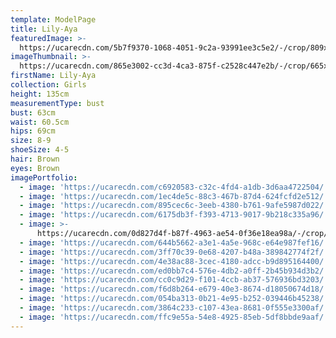 ```yaml
---
template: ModelPage
title: Lily-Aya
featuredImage: >-
  https://ucarecdn.com/5b7f9370-1068-4051-9c2a-93991ee3c5e2/-/crop/809x357/0,0/-/preview/
imageThumbnail: >-
  https://ucarecdn.com/865e3002-cc3d-4ca3-875f-c2528c447e2b/-/crop/665x904/521,169/-/preview/
firstName: Lily-Aya
collection: Girls
height: 135cm
measurementType: bust
bust: 63cm
waist: 60.5cm
hips: 69cm
size: 8-9
shoeSize: 4-5
hair: Brown
eyes: Brown
imagePortfolio:
  - image: 'https://ucarecdn.com/c6920583-c32c-4fd4-a1db-3d6aa4722504/'
  - image: 'https://ucarecdn.com/1ec4de5c-88c3-467b-87d4-624fcfd2e512/'
  - image: 'https://ucarecdn.com/895cec6c-3eeb-4380-b761-9afe5987d022/'
  - image: 'https://ucarecdn.com/6175db3f-f393-4713-9017-9b218c335a96/'
  - image: >-
      https://ucarecdn.com/0d827d4f-b87f-4963-ae54-0f36e18ea98a/-/crop/480x375/960,0/-/preview/
  - image: 'https://ucarecdn.com/644b5662-a3e1-4a5e-968c-e64e987fef16/'
  - image: 'https://ucarecdn.com/3ff70c39-0e68-4207-b48a-389842774f2f/'
  - image: 'https://ucarecdn.com/4e38ac88-3cec-4180-adcc-b9d895164400/'
  - image: 'https://ucarecdn.com/ed0bb7c4-576e-4db2-a0ff-2b45b934d3b2/'
  - image: 'https://ucarecdn.com/cc0c9d29-f101-4ccb-ab37-576936bd3203/'
  - image: 'https://ucarecdn.com/f6d8b264-e679-40e3-8674-d18050674d18/'
  - image: 'https://ucarecdn.com/054ba313-0b21-4e95-b252-039446b45238/'
  - image: 'https://ucarecdn.com/3864c233-c107-43ea-8681-0f555e3300af/'
  - image: 'https://ucarecdn.com/ffc9e55a-54e8-4925-85eb-5df8bbde9aaf/'
---
```


